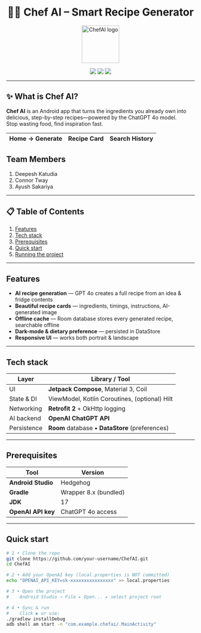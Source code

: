 <!-- Title & Badges -->
<h1 align="center">👨‍🍳 Chef AI – Smart Recipe Generator</h1>

<p align="center">
  <img src="app/src/main/res/mipmap-xxxhdpi/ic_launcher_round.png" width="100" alt="ChefAI logo" />
</p>

<p align="center">
  <a href="https://developer.android.com/jetpack/compose"><img src="https://img.shields.io/badge/Jetpack%20Compose-1.5%2B-blue.svg?logo=kotlin" /></a>
  <a href="https://square.github.io/retrofit/"><img src="https://img.shields.io/badge/Retrofit-2.x-orange.svg" /></a>
  <a href="https://kotl.in"><img src="https://img.shields.io/badge/Kotlin-1.9.x-purple.svg" /></a>
</p>

---

## ✨ What is Chef AI?

**Chef AI** is an Android app that turns the ingredients you already own into delicious, step-by-step recipes—powered by the ChatGPT 4o model.  
Stop wasting food, find inspiration fast.

| Home → Generate | Recipe Card | Search History |
|:---:|:---:|:---:|


## Team Members

1. Deepesh Katudia
2. Connor Tway
3. Ayush Sakariya


---

## 📋 Table of Contents
1. [Features](#features)
2. [Tech stack](#tech-stack)
3. [Prerequisites](#prerequisites)
4. [Quick start](#quick-start)
5. [Running the project](#running-the-project)

---

## Features

- **AI recipe generation** — GPT 4o creates a full recipe from an idea & fridge contents  
- **Beautiful recipe cards** — ingredients, timings, instructions, AI-generated image  
- **Offline cache** — Room database stores every generated recipe, searchable offline  
- **Dark-mode & dietary preference** — persisted in DataStore   
- **Responsive UI** — works both portrait & landscape

---

## Tech stack

| Layer | Library / Tool |
|-------|----------------|
| UI            | **Jetpack Compose**, Material 3, Coil |
| State & DI    | ViewModel, Kotlin Coroutines, (optional) Hilt |
| Networking    | **Retrofit 2** + OkHttp logging |
| AI backend    | **OpenAI ChatGPT API** |
| Persistence   | **Room** database • **DataStore** (preferences) |

---

## Prerequisites

| Tool | Version |
|------|---------|
| **Android Studio** | Hedgehog | 
| **Gradle**         | Wrapper 8.x (bundled) |
| **JDK**            | 17 |
| **OpenAI API key** | ChatGPT 4o access |

---

## Quick start

```bash
# 1 • Clone the repo
git clone https://github.com/your-username/ChefAI.git
cd ChefAI

# 2 • Add your OpenAI key (local.properties is NOT committed)
echo "OPENAI_API_KEY=sk-xxxxxxxxxxxxxxxx" >> local.properties

# 3 • Open the project
#    Android Studio → File ▸ Open... ▸ select project root

# 4 • Sync & run
#    Click ▶ or use:
./gradlew installDebug
adb shell am start -n "com.example.chefai/.MainActivity"
